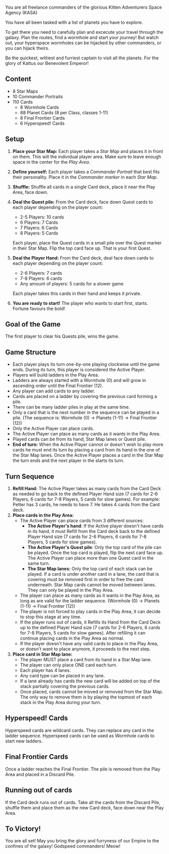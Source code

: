 You are all freelance commanders of the glorious Kitten Adventurers Space Agency (KASA)

You have all been tasked with a list of planets you have to explore.

To get there you need to carefully plan and excecute your travel through the galaxy.
Plan the routes, find a wormhole and start your journey!
But watch out, your hyperspace wormholes can be hijacked by other commanders, or you can hijack theirs.

Be the quickest, wittiest and furriest captain to visit all the planets. For the glory of Kattus our Benevolent Emperor!

## Content

- 8 Star Maps
- 10 Commander Portraits
- 110 Cards
  - 8 Wormhole Cards
  - 88 Planet Cards (8 per Class, classes 1-11)
  - 8 Final Frontier Cards
  - 6 Hyperspeed! Cards

## Setup

1. **Place your Star Map:** Each player takes a _Star Map_ and places it in front on them. This will the individual player area.
   Make sure to leave enough space in the center for the _Play Area_.
2. **Define yourself:** Each player takes a _Commander Portrait_ that best fits their personality. Place it in the _Commander marker_ in each _Star Map_.
3. **Shuffle:** Shuffle all cards in a single Card deck, place it near the Play Area, face down.
4. **Deal the Quest pile:** From the Card deck, face down Quest cards to each player depending on the player count:

   - 2-5 Players: 10 cards
   - 6 Players: 7 Cards
   - 7 Players: 6 Cards
   - 8 Players: 5 Cards

   Each player, place the Quest cards in a small pile over the Quest marker in their Star Map.
   Flip the top card face up. That is your first Quest.

5. **Deal the Player Hand:** From the Card deck, deal face down cards to each player depending on the player count:

   - 2-6 Players: 7 cards
   - 7-8 Players: 6 cards
   - Any amount of players: 5 cards for a slower game

   Each player takes this cards in their hand and keeps it private.

6. **You are ready to start!** The player who wants to start first, starts. Fortune favours the bold!

## Goal of the Game

The first player to clear his Quests pile, wins the game.

## Game Structure

- Each player plays its turn one-by-one playing clockwise until the game ends. During its turn, this player is considered the Active Player.
- Players will build ladders in the Play Area.
- Ladders are always started with a Wormhole (0) and will grow in ascending order until the Final Frontier (12).
- Any player can add cards to any ladder.
- Cards are placed on a ladder by covering the previous card forming a pile.
- There can be many ladder piles in play at the same time.
- Only a card that is the next number in the sequence can be played in a pile. (The sequence is: Wormhole (0) -> Planets (1-11) -> Final Frontier (12))
- Only the Active Player can place cards.
- The Active Player can place as many cards as it wants in the Play Area.
- Played cards can be from its hand, Star Map lanes or Quest pile.
- **End of turn:** When the Active Player cannot or doesn't wish to play more cards he must end its turn by placing a card from its hand in the one of the Star Map lanes.
  Once the Active Player places a card in the Star Map the turn ends and the next player in the starts its turn.

## Turn Sequence

1. **Refill Hand:** The Active Player takes as many cards from the Card Deck as needed to go back to the defined Player Hand size (7 cards for 2-6 Players, 6 cards for 7-8 Players, 5 cards for slow games).
   For example: Petter has 3 cards, he needs to have 7. He takes 4 cards from the Card deck.
2. **Place cards in the Play Area:**
   - The Active Player can place cards from 3 different sources:
     - **The Active Player's hand**: If the Active player doesn't have cards in its hand, it must Refill from the Card deck back to the defined Player Hand size (7 cards for 2-6 Players, 6 cards for 7-8 Players, 5 cards for slow games).
     - **The Active Player's Quest pile**: Only the top card of the pile can be played. Once the top card is played, flip the next card face up. The Active Player can place more than one Quest card in the same turn.
     - **The Star Map lanes:** Only the top card of each stack can be played. If a card is under another card in a lane, the card that is covering must be removed first in order to free the card underneath. Star Map cards cannot be moved between lanes. They can only be played in the Play Area.
   - The player can place as many cards as it wants in the Play Area, as long as are valid for the ladder sequence. (Wormhole (0) -> Planets (1-11) -> Final Frontier (12))
   - The player is not forced to play cards in the Play Area, it can decide to stop this stage at any time.
   - If the player runs out of cards, it Refills its Hand from the Card Deck up to the defined Player Hand size (7 cards for 2-6 Players, 6 cards for 7-8 Players, 5 cards for slow games). After refilling it can continue placing cards in the Play Area as normal.
   - If the player doesn't have any valid cards to place in the Play Area, or doesn't want to place anymore, it proceeds to the next step.
3. **Place card in Star Map lane:**
   - The player MUST place a card from its hand in a Star Map lane.
   - The player can only place ONE card each turn.
   - Each player has 4 lanes.
   - Any card type can be placed in any lane.
   - If a lane already has cards the new card will be added on top of the stack partially covering the previous cards.
   - Once placed, cards cannot be moved or removed from the Star Map. The only way to remove them is by playing the topmost of each stack in the Play Area during your turn.

## Hyperspeed! Cards

Hyperspeed cards are wildcard cards.
They can replace any card in the ladder sequence.
Hyperspeed cards can be used as Wormhole cards to start new ladders.

## Final Frontier Cards

Once a ladder reaches the Final Frontier. The pile is removed from the Play Area and placed in a Discard Pile.

## Running out of cards

If the Card deck runs out of cards. Take all the cards from the Discard Pile, shuffle them and place them as the new Card deck, face down near the Play Area.

## To Victory!

You are all set! May you bring the glory and furryness of our Empire to the confines of the galaxy!
Godspeed commanders!
Meow!
